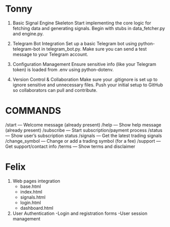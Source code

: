 # Tonny 

1. Basic Signal Engine Skeleton
Start implementing the core logic for fetching data and generating signals.
Begin with stubs in data_fetcher.py and engine.py. 

2. Telegram Bot Integration
Set up a basic Telegram bot using python-telegram-bot in telegram_bot.py.
Make sure you can send a test message to your Telegram account.

3. Configuration Management
Ensure sensitive info (like your Telegram token) is loaded from .env using python-dotenv.

4. Version Control & Collaboration
Make sure your .gitignore is set up to ignore sensitive and unnecessary files.
Push your initial setup to GitHub so collaborators can pull and contribute.

# COMMANDS

/start — Welcome message (already present)
/help — Show help message (already present)
/subscribe — Start subscription/payment process
/status — Show user’s subscription status
/signals — Get the latest trading signals
/change_symbol — Change or add a trading symbol (for a fee)
/support — Get support/contact info
/terms — Show terms and disclaimer

# Felix
1. Web pages integration
    - base.html
    - index.html
    - signals.html
    - login.html
    - dashboard.html
2. User Authentication
    -Login and registration forms
    -User session management
